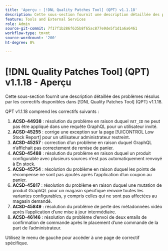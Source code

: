 ```yaml
---
title: 'Aperçu : [!DNL Quality Patches Tool] (QPT) v1.1.18'
description: Cette sous-section fournit une description détaillée des problèmes résolus par les correctifs disponibles dans [!DNL Quality Patches Tool] (QPT) v1.1.18.
feature: Tools and External Services
role: Admin
source-git-commit: 7f17f1b286f635b8f65ac877e9de5f1d1a6a6461
workflow-type: tm+mt
source-wordcount: '200'
ht-degree: 0%

---
```


# [!DNL Quality Patches Tool] (QPT) v1.1.18 - Aperçu

Cette sous-section fournit une description détaillée des problèmes résolus par les correctifs disponibles dans [!DNL Quality Patches Tool] (QPT) v1.1.18.

QPT v1.1.18 comprend les correctifs suivants :

1. **ACSD-44938** : résolution du problème en raison duquel `VAT_ID` ne peut pas être appliqué dans une requête GraphQL pour un utilisateur invité.
1. **ACSD-45255** : corrige une exception sur la page [!UICONTROL Low Stock Report] pour un utilisateur administrateur restreint.
1. **ACSD-45257** : correction d’un problème en raison duquel GraphQL n’affichait pas correctement de remise de panier.
1. **ACSD-45488** : résolution du problème en raison duquel un produit configurable avec plusieurs sources n’est pas automatiquement renvoyé à En stock.
1. **ACSD-45754** : résolution du problème en raison duquel les points de récompense ne sont pas ajoutés après l’application d’un coupon au panier.
1. **ACSD-45817** : résolution du problème en raison duquel une mutation de produit GraphQL pour un magasin spécifique renvoie toutes les variantes configurables, y compris celles qui ne sont pas affectées au magasin demandé.
1. **ACSD-45849** : résolution du problème de perte des métadonnées vidéo après l’application d’une mise à jour intermédiaire.
1. **ACSD-46146** : résolution du problème d’envoi de deux emails de confirmation de commande après le placement d’une commande de la part de l’administrateur.

Utilisez le menu de gauche pour accéder à une page de correctif spécifique.
